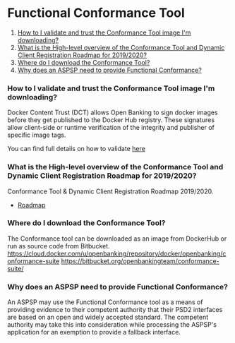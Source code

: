 # Functional Conformance Tool <!-- omit in toc -->
1. [How to I validate and trust the Conformance Tool image I'm downloading?](#how-to-i-validate-and-trust-the-conformance-tool-image-im-downloading)
2. [What is the High-level overview of the Conformance Tool and Dynamic Client Registration Roadmap for 2019/2020?](#what-is-the-high-level-overview-of-the-conformance-tool-and-dynamic-client-registration-roadmap-for-20192020)
3. [Where do I download the Conformance Tool?](#where-do-i-download-the-conformance-tool)
4. [Why does an ASPSP need to provide Functional Conformance?](#why-does-an-aspsp-need-to-provide-functional-conformance)

### **How to I validate and trust the Conformance Tool image I'm downloading?**

Docker Content Trust (DCT) allows Open Banking to sign docker images before they get published to the Docker Hub registry. These signatures allow client-side or runtime verification of the integrity and publisher of specific image tags.

You can find full details on how to validate [here](https://bitbucket.org/openbankingteam/conformance-suite/src/develop/docs/docker_content_trust.md)

### **What is the High-level overview of the Conformance Tool and Dynamic Client Registration Roadmap for 2019/2020?**

Conformance Tool & Dynamic Client Registration Roadmap 2019/2020.

- [Roadmap](./roadmap.md)

### **Where do I download the Conformance Tool?**

The Conformance tool can be downloaded as an image from DockerHub or run as source code from Bitbucket.
https://cloud.docker.com/u/openbanking/repository/docker/openbanking/conformance-suite
https://bitbucket.org/openbankingteam/conformance-suite/

### **Why does an ASPSP need to provide Functional Conformance?**

An ASPSP may use the Functional Conformance tool as a means of providing evidence to their competent authority that their PSD2 interfaces are based on an open and widely accepted standard. The competent authority may take this into consideration while processing the ASPSP's application for an exemption to provide a fallback interface.
